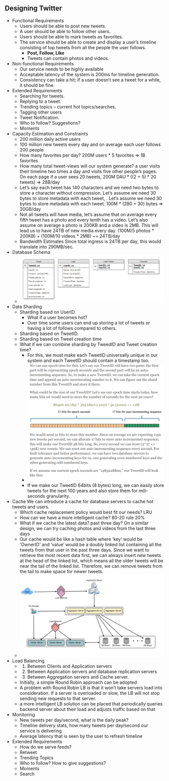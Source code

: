 ## Designing Twitter
- Functional Requirements
  - Users should be able to post new tweets.
  - A user should be able to follow other users.
  - Users should be able to mark tweets as favorites.
  - The service should be able to create and display a user’s timeline consisting of top tweets from all the people the user follows.
    - **Post, Follow, Like**
    - Tweets can contain photos and videos.
- Non-functional Requirements
  - Our service needs to be highly available
  - Acceptable latency of the system is 200ms for timeline generation.
  - Consistency can take a hit; if a user doesn’t see a tweet for a while, it should be fine.
- Extended Requirements
  - Searching for tweets.
  - Replying to a tweet.
  - Trending topics – current hot topics/searches.
  - Tagging other users
  - Tweet Notification.
  - Who to follow? Suggestions?
  - Moments
- Capacity Estimation and Constraints
  - 200 million daily active users
  - 100 million new tweets every day and on average each user follows 200 people
  - How many favorites per day? 200M users * 5 favorites => 1B favorites
  - How many total tweet-views will our system generate? a user visits their timeline two times a day and visits five other people’s pages. On each page if a user sees 20 tweets, 200M DAU * ((2 + 5) * 20 tweets) => 28B/day
  - Let’s say each tweet has 140 characters and we need two bytes to store a character without compression. Let’s assume we need 30 bytes to store metadata with each tweet, . Let’s assume we need 30 bytes to store metadata with each tweet. 100M * (280 + 30) bytes => 30GB/day
  - Not all tweets will have media, let’s assume that on average every fifth tweet has a photo and every tenth has a video. Let’s also assume on average a photo is 200KB and a video is 2MB. This will lead us to have 24TB of new media every day. (100M/5 photos * 200KB) + (100M/10 videos * 2MB) ~= 24TB/day
  - Bandwidth Estimates Since total ingress is 24TB per day, this would translate into 290MB/sec.
- Database Schema
  - ![Image](./images/ch7-7.png)
- Data Sharding
  - Sharding based on UserID. 
    - What if a user becomes hot?
    -  Over time some users can end up storing a lot of tweets or having a lot of follows compared to others.
  -  Sharding based on TweetID.
  -  Sharding based on Tweet creation time
  -  What if we can combine sharding by TweedID and Tweet creation time?
     -  For this, we must make each TweetID universally unique in our system and each TweetID should contain a timestamp too.
     -  ![Image](./images/ch7-8.png)
     -  If we make our TweetID 64bits (8 bytes) long, we can easily store tweets for the next 100 years and also store them for mili-seconds granularity.
- Cache We can introduce a cache for database servers to cache hot tweets and users.
  - Which cache replacement policy would best fit our needs? LRU
  - How can we have a more intelligent cache?  80-20 rule 20%
  - What if we cache the latest data?  past three day? On a similar design, we can try caching photos and videos from the last three days
  - Our cache would be like a hash table where ‘key’ would be ‘OwnerID’ and ‘value’ would be a doubly linked list containing all the tweets from that user in the past three days. Since we want to retrieve the most recent data first, we can always insert new tweets at the head of the linked list, which means all the older tweets will be near the tail of the linked list. Therefore, we can remove tweets from the tail to make space for newer tweets.
  - ![Image](./images/ch7-8-2.png)
- Load Balancing
  - 1) Between Clients and Application servers
  - 2) Between Application servers and database replication servers
  - 3) Between Aggregation servers and Cache server.
  - Initially, a simple Round Robin approach can be adopted
  - A problem with Round Robin LB is that it won’t take servers load into consideration. If a server is overloaded or slow, the LB will not stop sending new requests to that server.
  - a more intelligent LB solution can be placed that periodically queries backend server about their load and adjusts traffic based on that
- Monitoring
  - New tweets per day/second, what is the daily peak?
  - Timeline delivery stats, how many tweets per day/second our service is delivering
  - Average latency that is seen by the user to refresh timeline
-  Extended Requirements
   -  How do we serve feeds?
   -  Retweet
   -  Trending Topics
   -  Who to follow? How to give suggestions?
   -  Moments
   -  Search
